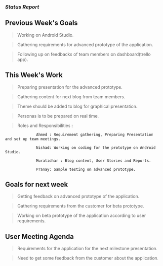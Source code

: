 ### *Status Report*

## Previous Week's Goals
   
   > Working on Android Studio.
   
   > Gathering requirements for advanced prototype of the application.
   
   > Following up on feedbacks of team members on dashboard(trello app).
   

## This Week's Work
   
   > Preparing presentation for the advanced prototype.
   
   > Gathering content for next blog from team members.
   
   > Theme should be added to blog for graphical presentation.
   
   > Personas is to be prepared on real time.

   
   > Roles and Responsibilities :
   
                  Ahmed : Requirement gathering, Preparing Presentation and set up team meetings.
                  
                  Nishad: Working on coding for the prototype on Android Studio.
                  
                  Muralidhar : Blog content, User Stories and Reports.
                  
                  Pranay: Sample testing on advanced prototype.
                  
                  
 ## Goals for next week
 
   > Getting feedback on advanced prototype of the application.
   
   > Gathering requirements from the customer for beta prototype.
   
   > Working on beta prototype of the application according to user requirements.
   
   
 ## User Meeting Agenda
   
   > Requirements for the application for the next milestone presentation.
   
   > Need to get some feedback from the customer about the application.
